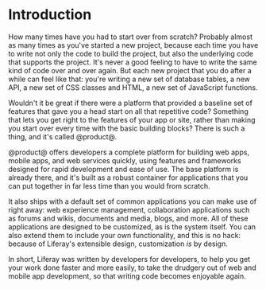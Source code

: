 # Introduction [](id=introduction)

How many times have you had to start over from scratch? Probably almost as many
times as you've started a new project, because each time you have to write not
only the code to build the project, but also the underlying code that supports
the project. It's never a good feeling to have to write the same kind of code
over and over again. But each new project that you do after a while can feel
like that: you're writing a new set of database tables, a new API, a new set of
CSS classes and HTML, a new set of JavaScript functions. 

Wouldn't it be great if there were a platform that provided a baseline set of
features that gave you a head start on all that repetitive code? Something that
lets you get right to the features of your app or site, rather than making you
start over every time with the basic building blocks? There is such a thing, and
it's called @product@. 

@product@ offers developers a complete platform for building web apps, mobile
apps, and web services quickly, using features and frameworks designed for rapid
development and ease of use. The base platform is already there, and it's built
as a robust container for applications that you can put together in far less
time than you would from scratch. 

It also ships with a default set of common applications you can make use of
right away: web experience management, collaboration applications such as forums
and wikis, documents and media, blogs, and more. All of these applications are
designed to be customized, as is the system itself. You can
also extend them to include your own functionality, and this is no hack: because
of Liferay's extensible design, customization *is* by design. 

In short, Liferay was written by developers for developers, to help you get your
work done faster and more easily, to take the drudgery out of web and mobile app
development, so that writing code becomes enjoyable again. 


